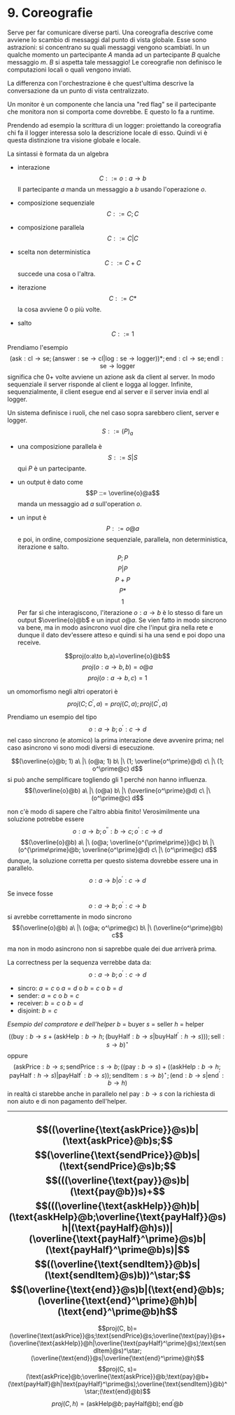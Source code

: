 # 9. Coreografie

Serve per far comunicare diverse parti. Una coreografia descrive come avviene lo scambio di messaggi dal punto di vista globale.
Esse sono astrazioni: si concentrano su quali messaggi vengono scambiati. In un qualche momento un partecipante $A$ manda ad un partecipante $B$ qualche messaggio $m$. $B$ si aspetta tale messaggio!
Le coreografie non definisco le computazioni locali o quali vengono inviati.

La differenza con l'orchestrazione è che quest'ultima descrive la conversazione da un punto di vista centralizzato.

Un monitor è un componente che lancia una "red flag" se il partecipante che monitora non si comporta come dovrebbe. E questo lo fa a runtime.

Prendendo ad esempio la scrittura di un logger: proiettando la coreografia chi fa il logger interessa solo la descrizione locale di esso. Quindi vi è questa distinzione tra visione globale e locale.

La sintassi è formata da un algebra
- interazione
  $$C ::= o: a \to b$$
Il partecipante $a$ manda un messaggio a $b$ usando l'operazione $o$.

- composizione sequenziale
$$C ::= C;C$$
- composizione parallela
$$C ::= C|C$$
- scelta non deterministica
$$C ::= C+C$$
succede una cosa o l'altra.

- iterazione
$$C ::= C*$$
la cosa avviene 0 o più volte.

- salto
$$C::= 1$$


Prendiamo l'esempio
$$(\text{ask}: \text{cl} \to \text{se} ; (\text{answer}: \text{se} \to \text{cl} | \text{log}: \text{se} \to \text{logger}))*; \text{end}: \text{cl} \to \text{se}; \text{endl}: \text{se} \to \text{logger}$$
significa che $0+$ volte avviene un azione $\text{ask}$ da client al server. In modo sequenziale il server risponde al client e logga al logger. Infinite, sequenzialmente, il client esegue $\text{end}$ al server e il server invia $\text{endl}$ al logger.

Un sistema definisce i ruoli, che nel caso sopra sarebbero client, server e logger.
$$S ::= (P)_a$$
- una composizione parallela è
$$S::= S|S$$
qui $P$ è un partecipante.

- un output è dato come
$$P ::= \overline{o}@a$$
manda un messaggio ad $a$ sull'operation $o$.

- un input è
$$P::= o@a$$
e poi, in ordine, composizione sequenziale, parallela, non deterministica, iterazione e salto.
$$P;P$$
$$P|P$$
$$P+P$$
$$P*$$
$$1$$
Per far sì che interagiscono, l'iterazione $o:a\to b$ è lo stesso di fare un output $\overline{o}@b$ e un input $o@a$.
Se vien fatto in modo sincrono va bene, ma in modo asincrono vuol dire che l'input gira nella rete e dunque il dato dev'essere atteso e quindi si ha una $\text{send}$ e poi dopo una $\text{receive}$.

$$proj(o:a\to b,a)=\overline{o}@b$$
$$proj(o:a\to b,b)=o@a$$
$$proj(o:a\to b,c)=1$$

un omomorfismo negli altri operatori è
$$proj(C; C^\prime, a)= proj(C, a); proj(C^\prime, a)$$

Prendiamo un esempio del tipo
$$o: a \to b; o^\prime : c \to d$$
nel caso sincrono (e atomico) la prima interazione deve avvenire prima; nel caso asincrono vi sono modi diversi di esecuzione.

$$(\overline{o}@b; 1) a\ |\ (o@a; 1) b\ |\ (1; \overline{o^\prime}@d) c\ |\ (1; o^\prime@c) d$$
si può anche semplificare togliendo gli $1$ perché non hanno influenza.
$$(\overline{o}@b) a\ |\ (o@a) b\ |\ (\overline{o^\prime}@d) c\ |\ (o^\prime@c) d$$

non c'è modo di sapere che l'altro abbia finito! Verosimilmente una soluzione potrebbe essere
$$o: a \to b; o^{\prime\prime} : b \to c; o^\prime : c \to d$$
$$(\overline{o}@b) a\ |\ (o@a; \overline{o^{\prime\prime}}@c) b\ |\ (o^{\prime\prime}@b; \overline{o^\prime}@d) c\ |\ (o^\prime@c) d$$
dunque, la soluzione corretta per questo sistema dovrebbe essere una in parallelo.
$$o: a \to b| o^\prime : c \to d$$

Se invece fosse
$$o: a \to b; o^\prime : c \to b$$
si avrebbe correttamente in modo sincrono
$$(\overline{o}@b) a\ |\ (o@a; o^\prime@c) b\ |\ (\overline{o^\prime}@b) c$$

ma non in modo asincrono non si saprebbe quale dei due arriverà prima.

La correctness per la sequenza verrebbe data da:
$$o: a\to b; o^\prime: c \to d$$
- sincro: $a=c$ o $a=d$ o $b=c$ o $b=d$
- sender: $a=c$ o $b=c$
- receiver: $b=c$ o $b=d$
- disjoint: $b=c$

*Esempio del compratore e dell'helper*
$b$ = buyer
$s$ = seller
$h$ = helper
$$((\text{buy}:b \to s+(\text{askHelp}: b \to h ; (\text{buyHalf}: b \to s | \text{buyHalf}^\prime: h \to s ))); \text{sell}:s \to b)^\star$$
oppure
$$(\text{askPrice}: b \to s; \text{sendPrice}: s \to b; ((\text{pay}:b\to s) + ((\text{askHelp}:b \to h; \text{payHalf}: h \to s)|\text{payHalf}^\prime: b \to s)); \text{sendItem}:s \to b)^\star;(\text{end}:b \to s | \text{end}^\prime:b \to h)$$
in realtà ci starebbe anche in parallelo nel $\text{pay}: b \to s$ con la richiesta di non aiuto e di non pagamento dell'helper.

---
$$((\overline{\text{askPrice}}@s)b|(\text{askPrice}@b)s;$$
$$(\overline{\text{sendPrice}}@b)s|(\text{sendPrice}@s)b;$$
$$(((\overline{\text{pay}}@s)b|(\text{pay@b})s)+$$
$$(((\overline{\text{askHelp}}@h)b|(\text{askHelp}@b;\overline{\text{payHalf}}@s)h|(\text{payHalf}@h)s))|(\overline{\text{payHalf}^\prime}@s)b|(\text{payHalf}^\prime@b)s)|$$
$$((\overline{\text{sendItem}}@b)s|(\text{sendItem}@s)b))^\star;$$
$$(\overline{\text{end}}@s)b|(\text{end}@b)s;(\overline{\text{end}^\prime}@h)b|(\text{end}^\prime@b)h$$
---

$$proj(C, b)=(\overline{\text{askPrice}}@s;\text{sendPrice}@s;\overline{\text{pay}}@s+(\overline{\text{askHelp}}@h|\overline{\text{payHalf}^\prime}@s);\text{sendItem}@s)^\star;(\overline{\text{end}}@s|\overline{\text{end}^\prime}@h)$$
$$proj(C, s)=(\text{askPrice}@b;\overline{\text{askPrice}}@b;\text{pay}@b+(\text{payHalf}@h|\text{payHalf}^\prime@s);\overline{\text{sendItem}}@b)^\star;(\text{end}@b)$$
$$proj(C, h)=(\text{askHelp}@b;\text{payHalf@b});\text{end}^\prime@b$$
